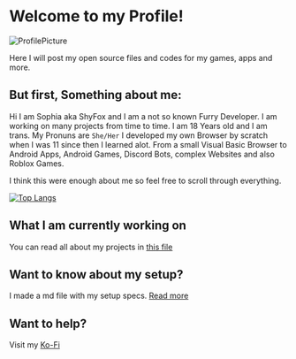 # Welcome to my Profile!
![ProfilePicture](https://avatars.githubusercontent.com/u/50746625?v=4)

Here I will post my open source files and codes for my games, apps and more.

## But first, Something about me:
Hi I am Sophia aka ShyFox and I am a not so known Furry Developer. I am working on many projects from time to time.
I am 18 Years old and I am trans. My Pronuns are `She/Her`
I developed my own Browser by scratch when I was 11 since then I learned alot. From a small Visual Basic Browser to Android Apps, Android Games, Discord Bots, complex Websites and also Roblox Games.

I think this were enough about me so feel free to scroll through everything.

[![Top Langs](https://github-readme-stats.vercel.app/api/top-langs/?username=ShyFoxYT&hide=PLpgSQL&langs_count=6&layout=compact)](https://github.com/anuraghazra/github-readme-stats)


## What I am currently working on
You can read all about my projects in [this file](/projects.md)

## Want to know about my setup?
I made a md file with my setup specs. [Read more](/mysetup.md)

## Want to help?
Visit my [Ko-Fi](https://ko-fi.com/shyfoxthefox)
